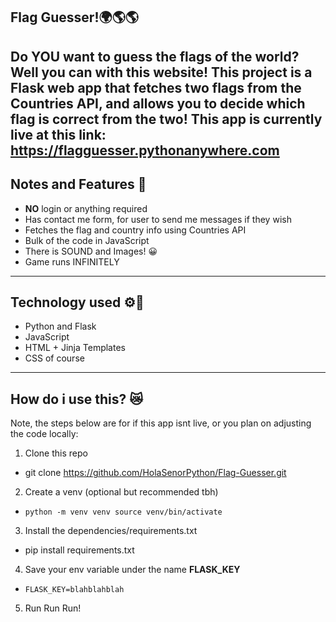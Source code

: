 ## Flag Guesser!🌍🌎🌎

Do YOU want to guess the flags of the world? Well you can with this website! This project is a Flask web app
that fetches two flags from the Countries API, and allows you to decide which flag is correct from the two!
This app is currently live at this link: https://flagguesser.pythonanywhere.com
---

## Notes and Features 📝
- **NO** login or anything required
- Has contact me form, for user to send me messages if they wish
- Fetches the flag and country info using Countries API
- Bulk of the code in JavaScript
- There is SOUND and Images! 😀
- Game runs INFINITELY

---

## Technology used ⚙️🤖
- Python and Flask
- JavaScript
- HTML + Jinja Templates
- CSS of course

---
## How do i use this? 😿
Note, the steps below are for if this app isnt live, or you plan on adjusting the code locally:
1. Clone this repo
  - git clone https://github.com/HolaSenorPython/Flag-Guesser.git
2. Create a venv (optional but recommended tbh)
  - `python -m venv venv source venv/bin/activate`
3. Install the dependencies/requirements.txt
  - pip install requirements.txt
4. Save your env variable under the name **FLASK_KEY**
  - `FLASK_KEY=blahblahblah`
5. Run Run Run!
